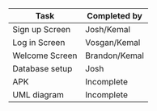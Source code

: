 | Task                  | Completed by    |
| ----------------------| -----------     |
| Sign up Screen        | Josh/Kemal      |
| Log in Screen         | Vosgan/Kemal    |
| Welcome Screen        | Brandon/Kemal   |
| Database setup        | Josh            |
| APK                   | Incomplete      |
| UML diagram           | Incomplete      |
